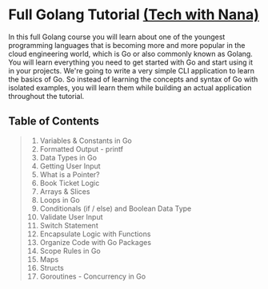 # Full Golang Tutorial [(Tech with Nana)](https://www.youtube.com/watch?v=yyUHQIec83I)

In this full Golang course you will learn about one of the youngest programming languages that is becoming more and more popular in the cloud engineering world, which is Go or also commonly known as Golang. 
You will learn everything you need to get started with Go and start using it in your projects. We're going to write a very simple CLI application to learn the basics of Go. So instead of learning the concepts and syntax of Go with isolated examples, you will learn them while building an actual application throughout the tutorial.


## Table of Contents

> 1. Variables & Constants in Go
> 1. Formatted Output - printf 
> 1. Data Types in Go
> 1. Getting User Input
> 1. What is a Pointer?
> 1. Book Ticket Logic
> 1. Arrays & Slices
> 1. Loops in Go
> 1. Conditionals (if / else) and Boolean Data Type
> 1. Validate User Input
> 1. Switch Statement
> 1. Encapsulate Logic with Functions
> 1. Organize Code with Go Packages
> 1. Scope Rules in Go
> 1. Maps
> 1. Structs
> 1. Goroutines - Concurrency in Go